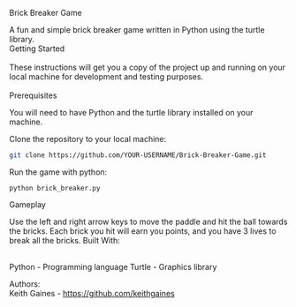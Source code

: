 Brick Breaker Game

A fun and simple brick breaker game written in Python using the turtle library.<br>
Getting Started
<br>
<br>
These instructions will get you a copy of the project up and running on your local machine for development and testing purposes.
<br>
<br>
Prerequisites

You will need to have Python and the turtle library installed on your machine.

Clone the repository to your local machine:
```bash
git clone https://github.com/YOUR-USERNAME/Brick-Breaker-Game.git
```

Run the game with python:

```
python brick_breaker.py
```

Gameplay

Use the left and right arrow keys to move the paddle and hit the ball towards the bricks. Each brick you hit will earn you points, and you have 3 lives to break all the bricks.
Built With: <br>
<br>

Python - Programming language
Turtle - Graphics library



Authors:
<br>
Keith Gaines - https://github.com/keithgaines
